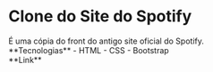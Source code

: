 <h1>Clone do Site do Spotify</h1>
É uma cópia do front do antigo site oficial do Spotify.
<br>
**Tecnologias**
- HTML
- CSS
- Bootstrap
<br>
**Link**
